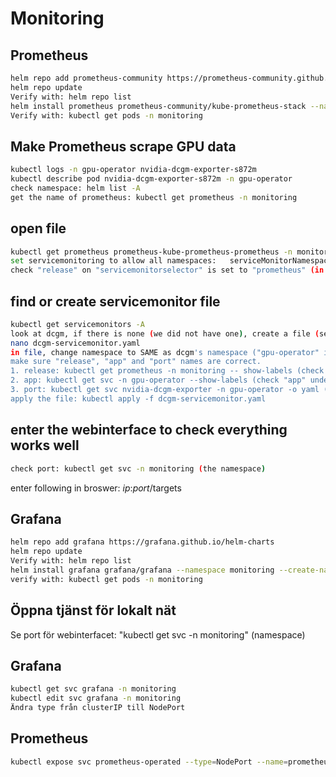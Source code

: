 # Monitoring

## Prometheus
```sh
helm repo add prometheus-community https://prometheus-community.github.io/helm-charts
helm repo update
Verify with: helm repo list
helm install prometheus prometheus-community/kube-prometheus-stack --namespace monitoring --create-namespace
Verify with: kubectl get pods -n monitoring
```

Make Prometheus scrape GPU data
-------------------------------
```sh
kubectl logs -n gpu-operator nvidia-dcgm-exporter-s872m
kubectl describe pod nvidia-dcgm-exporter-s872m -n gpu-operator
check namespace: helm list -A
get the name of prometheus: kubectl get prometheus -n monitoring
```

open file
---------
```sh
kubectl get prometheus prometheus-kube-prometheus-prometheus -n monitoring -o yaml
set servicemonitoring to allow all namespaces:   serviceMonitorNamespaceSelector: {}
check "release" on "servicemonitorselector" is set to "prometheus" (in the file)
```

find or create servicemonitor file
----------------------------------
```sh
kubectl get servicemonitors -A
look at dcgm, if there is none (we did not have one), create a file (see below).
nano dcgm-servicemonitor.yaml 
in file, change namespace to SAME as dcgm's namespace ("gpu-operator" in this case)
make sure "release", "app" and "port" names are correct.
1. release: kubectl get prometheus -n monitoring -- show-labels (check "release" under the labels header)
2. app: kubectl get svc -n gpu-operator --show-labels (check "app" under "label"-header)
3. port: kubectl get svc nvidia-dcgm-exporter -n gpu-operator -o yaml (check spec->ports->name)
apply the file: kubectl apply -f dcgm-servicemonitor.yaml
```

enter the webinterface to check everything works well
-----------------------------------------------------
```sh
check port: kubectl get svc -n monitoring (the namespace)
```
enter following in broswer: *ip*:*port*/targets

## Grafana
```sh
helm repo add grafana https://grafana.github.io/helm-charts
helm repo update
Verify with: helm repo list
helm install grafana grafana/grafana --namespace monitoring --create-namespace
verify with: kubectl get pods -n monitoring
```

Öppna tjänst för lokalt nät
---------------------------
Se port för webinterfacet: "kubectl get svc -n monitoring" (namespace)

Grafana
-------
```sh
kubectl get svc grafana -n monitoring
kubectl edit svc grafana -n monitoring
Ändra type från clusterIP till NodePort
```

Prometheus
----------
```sh
kubectl expose svc prometheus-operated --type=NodePort --name=prometheus-ui -n monitoring
```